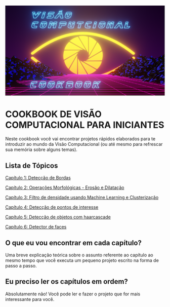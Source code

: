 <div align="center">
    <p align="center">
    <img src="imagens/capa.png"/>
    </p>
</div>

# COOKBOOK DE VISÃO COMPUTACIONAL PARA INICIANTES

Neste cookbook você vai encontrar projetos rápidos elaborados para te introduzir ao mundo da Visão Computacional (ou até mesmo para refrescar sua memória sobre alguns temas).
## Lista de Tópicos

[Capítulo 1: Detecção de Bordas](capitulos/cap1.md)

[Capítulo 2: Operações Morfológicas - Erosão e Dilatação](capitulos/cap2.md)

[Capítulo 3: Filtro de densidade usando Machine Learning e Clusterização](capitulos/cap3.md)

[Capítulo 4: Detecção de pontos de interesse](capitulos/cap4.md)

[Capítulo 5: Detecção de objetos com haarcascade](capitulos/cap5.md)

[Capítulo 6: Detector de faces](capitulos/cap6.md)


## O que eu vou encontrar em cada capítulo?

Uma breve explicação teórica sobre o assunto referente ao capítulo ao mesmo tempo que você executa um pequeno projeto escrito na forma de passo a passo.

## Eu preciso ler os capítulos em ordem?

Absolutamente não! Você pode ler e fazer o projeto que for mais interessante para você.
